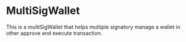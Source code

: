 # MultiSigWallet
This is a multiSigWallet that helps multiple signatory manage a wallet in other approve and execute transaction.
